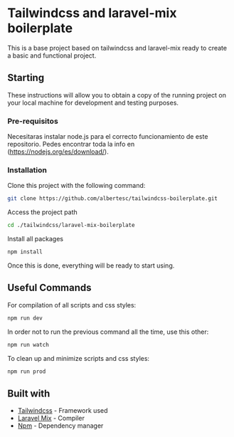 # Tailwindcss and laravel-mix boilerplate

This is a base project based on tailwindcss and laravel-mix ready to create a basic and functional project.

## Starting

These instructions will allow you to obtain a copy of the running project on your local machine for development and testing purposes.

### Pre-requisitos

Necesitaras instalar node.js para el correcto funcionamiento de este repositorio. Pedes encontrar toda la info en (https://nodejs.org/es/download/).

### Installation

Clone this project with the following command:

```bash
git clone https://github.com/albertesc/tailwindcss-boilerplate.git
```

Access the project path

```bash
cd ./tailwindcss/laravel-mix-boilerplate
```

Install all packages

```bash
npm install
```

Once this is done, everything will be ready to start using.

## Useful Commands

For compilation of all scripts and css styles:

```bash
npm run dev
```
In order not to run the previous command all the time, use this other:

```bash
npm run watch
```

To clean up and minimize scripts and css styles:

```bash
npm run prod
```

## Built with

* [Tailwindcss](https://tailwindcss.com/) - Framework used
* [Laravel Mix](https://laravel-mix.com/docs/5.0/installation) - Compiler
* [Npm](https://www.npmjs.com/) - Dependency manager
